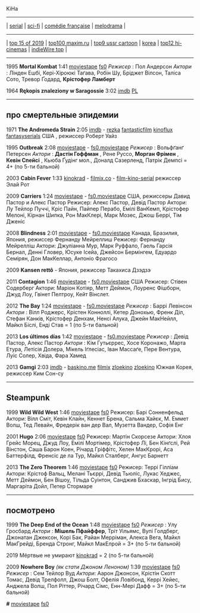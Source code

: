 KiHa

---

| [serial](./serial.md)
| [sci-fi](./sci-fi.md)
| [comédie française](./comedieF.md)
| [melodrama](./melodram.md)
|

---

| [top 15 of 2019](https://www.slashfilm.com/slashfilms-top-15-movies-of-2019/)
| [top100 maxim.ru](https://www.maximonline.ru/guide/cinema/_article/100-luchshih-komediy-vseh-vremen-i-narodov/)
| [top9 ussr cartoon](https://www.maximonline.ru/guide/cinema/_article/9-luchshikh-kukolnykh-sovetskikh-multfilmov/)
| [korea](https://www.maximonline.ru/guide/cinema/_article/south-korea-movies-best/)
| [top12 hi-cinemas](https://www.maximonline.ru/guide/cinema/_article/12-acceptable-hi-cinemas/)
| [indieWire top](https://www.maximonline.ru/guide/cinema/_article/indiewire-top-films/)
|

---

1995 **Mortal Kombat** 1:41
[moviestape](http://moviestape.net/katalog_filmiv/bojovyky/11451-mortal-kombat.html)
[fs0](http://fs0.moviestape.net/stream.php?name=films/Mortal.Kombat.mp4)
_Режисер_ : Пол Андерсон
_Актори_ : Лінден Ешбі, Кері-Хіроюкі Таґава, Робін Шу, Бріджет Вілсон, Таліса Сото, Тревор Ґодард, **Крістофер Ламберт**

1964 **Rękopis znaleziony w Saragossie** 3:02
[imdb](https://www.imdb.com/title/tt0059643/)
[PL](https://www.filmweb.pl/Rekopis.Znaleziony.W.Saragossie)

---

## про смертельные эпидемии

1971 **The Andromeda Strain** 2:05
[imdb](https://www.imdb.com/title/tt0066769/) -
[rezka](https://rezka.ag/films/fiction/16356-shtamm-andromeda-1971.html)
[fantasticfilm](http://fantasticfilm.ru/publ/fantasticheskie_filmy/shtamm_andromeda_1971/50-1-0-644)
[kinoflux](http://kinoflux.org/23645-shtamm-andromeda-1971-the-andromeda-strain.html)
[fantasyserials](http://fantasyserials.org/the-andromeda-strain-1971.php)
США , режиссер Роберт Уайз

1995 **Outbreak** 2:08
[moviestape](http://moviestape.net/katalog_filmiv/drama/2697-epidemija.html) -
[fs0.moviestape](http://fs0.moviestape.net/stream.php?name=films/Outbreak.mp4)
_Режисер_ : Вольфґанґ Петерсен
_Актори_ : **Дастін Гоффман** , Рене Руссо, **Морган Фрімен** , **Кевін Спейсі** , Кьюба Ґудінг мол., Доналд Сазерленд, Патрік Демпсі = 4+ (по 5-ти бальной)

2003 **Cabin Fever** 1:33
[kinokrad](https://kinokrad.co/268049-lihoradka.html) -
[filmix.co](https://filmix.co/uzhasy/16719-lihoradka-cabin-fever-2002.html) -
[film-kino-serial](http://film-kino-serial.biz/6943-lihoradka.html)
режиссер Элай Рот

2009 **Carriers** 1:24
[moviestape](http://moviestape.net/katalog_filmiv/drama/9048-zarazhennja.html) -
[fs0.moviestape](http://fs0.moviestape.net/stream.php?name=films/Carriers.mp4)
США, режиссеры Давид Пастор и Алекс Пастор
Режисер: Алекс Пастор, Девід Пастор
Актори: Лу Тейлор Пуччі, Кріс Пайн, Пайпер Перабо, Емілі ВанКемп, Крістофер Мелоні, Кірнан Шипка, Рон МакКлері, Марк Мозес, Джош Беррі, Тім Дженіс 

2008 **Blindness** 2:01
[moviestape](http://moviestape.net/katalog_filmiv/detektyv/5251-slipota.html) -
[fs0.moviestape](http://fs0.moviestape.net/stream.php?name=films/Blindness.mp4)
Канада, Бразилия, Япония, режиссер Фернанду Мейреллиш
Режисер: Фернанду Мейрелліш
Актори: Джуліанна Мур, Марк Руффало, Гаель Гарсія Бернал, Денні Гловер, Юсуке Ісейа, Джейсон Бермінгем, Едуардо Семірян, Дон МакКеллар, Антоніо Фрагосо 

2009 **Kansen rettô**
[]() -
[]()
Япония, режиссер Такахиса Дзэдзэ

2011 **Contagion** 1:46
[moviestape](http://moviestape.net/katalog_filmiv/drama/2242-zaraza.html) -
[fs0.moviestape](http://fs0.moviestape.net/stream.php?name=films/Contagion.mp4)
США
Режисер: Стівен Содерберг
Актори: Маріон Котіяр, Метт Деймон, Лоуренс Фішборн, Джуд Лоу, Гвінет Пелтроу, Кейт Вінслет. 

2012 **The Bay** 1:24
[moviestape](http://moviestape.net/katalog_filmiv/trylery/9851-zatoka.html) -
[fs0.moviestape](http://fs0.moviestape.net/stream.php?name=films/The.Bay.mp4)
_Режисер_ : Баррі Левінсон
_Актори_ : Вілл Роджерс, Крістен Конноллі, Кетер Донохью, Френк Діл, Стефан Канків, Крістофер Денхам, Ненсі Алука, Джейн МакНейлл, Майкл Біслі, Енді Став 
 = 1 (по 5-ти бальной)

2013 **Los últimos días** 1:42
[moviestape](http://moviestape.net/katalog_filmiv/prygody/7315-epidemija.html) -
[fs0.moviestape](http://fs0.moviestape.net/stream.php?name=films/Los.ultimos.dias.mp4)
_Режисер_ : Девід Пастор, Алекс Пастор
_Актори_ : Кім Гутьєррес, Хосе Коронажо, Марта Етура, Летісія Долера, Мікель Іґлесіас, Іван Массаґе, Пере Вентура, Луіс Солер, Хвіда, Фара Хамед 

2013 **Gamgi** 2:03
[imdb](https://www.imdb.com/title/tt2351310/) -
[baskino.me](http://baskino.me/films/dramy/8836-virus.html)
[filmix](https://filmix.co/dramy/79742-gripp-virus-the-flu-gamgi-2013.html)
[zloekino](https://zloekino.ru/movie/FluGamgi)
[zloekino](https://zloekino.ru/video/455919-Virus-Film)
Южная Корея, режиссер Ким Сон-су

---

## Steampunk

1999 **Wild Wild West** 1:46
[moviestape](http://moviestape.net/katalog_filmiv/bojovyky/1664-dykyj-dykyj-vest.html)
[fs0](http://fs0.moviestape.net/stream.php?name=films/Wild.Wild.West.mp4)
Режисер: Барі Сонненфельд
Актори: Вілл Сміт, Кевін Клайн, Кеннет Брена, Сальма Хайєк, М. Еммет Волш, Тед Левайн, Фредерік ван дер Вал, Музетта Вандер, Софія Енг

2001 **Hugo** 2:06
[moviestape](http://moviestape.net/katalog_filmiv/detektyv/2023-hranitel-chasu.html)
[fs0](http://fs0.moviestape.net/stream.php?name=films/Hugo.mp4)
Режисер: Мартін Скорсезе
Актори: Хлоя Грейс Морец, Джуд Лоу, Емілі Мортімер, Крістофер Лі, Бен Кінґслі, Рей Вінстон, Саша Барон Коен, Річард Гріффітс, Хелен МакКрорі, Аса Баттерфілд, Френсіс де ла Тур, Майкл Сталберг, Ангус Барнетт 

2013 **The Zero Theorem** 1:46
[moviestape](http://moviestape.net/katalog_filmiv/drama/10954-teorema-zero.html)
[fs0](http://fs0.moviestape.net/stream.php?name=films/The.Zero.Theorem.mp4)
Режисер: Террі Гілліам
Актори: Крістоф Вальц, Мелані Тьєррі, Девід Тьюліс, Лукас Хеджес, Метт Деймон, Бен Вішоу, Тільда Суінтон, Санджив Бхаскар, Інгрід Бису, Маргаріта Дойл, Петер Стормаре 

---

## посмотрено

1999 **The Deep End of the Ocean** 1:48
[moviestape](http://moviestape.net/katalog_filmiv/drama/12740-u-bezodn-okeanu.html)
[fs0](http://fs0.moviestape.net/stream.php?name=films/The.Deep.End.of.the.Ocean.mp4)
_Режисер_ : Улу Гросбард
_Актори_ : **Мішель Пфайффер**, Тріт Уільямс, Вупі Голдберг, Джонатан Джексон, Корі Бак, Райан Мерріман, Алекса Вега, Майкл МакГрейді, Бренда Стронг, Майкл МакЕлрой = 3+ (по 5-ти бальной)

2019 Мёртвые не умирают [kinokrad](https://kinokrad.co/336301-mertvye-ne-umirayut.html) = 2 (по 5-ти бальной)

2009 **Nowhere Boy** _(як стати Джоном Леноном)_ 1:39
[moviestape](http://moviestape.net/katalog_filmiv/drama/1216-stati-dzhonom-lennonom.html)
[fs0](http://fs0.moviestape.net/stream.php?name=films/Nowhere.Boy.mp4)
_Режисер_ : Сем Тейлор Вуд
_Актори_: Аарон Джонсон, Крістін Скотт Томас, Девід Трелфолл, Джош Болт, Офелія Ловібонд, Керрі Хейес, Анджела Волш, Пол Ріттер, Річард Сімс, Енн-Мері Дафф
= 3+ (по 5-ти бальной)

 **#**
[moviestape]()
[fs0]()
